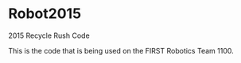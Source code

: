 # Robot2015
2015 Recycle Rush Code

This is the code that is being used on the FIRST Robotics Team 1100.
